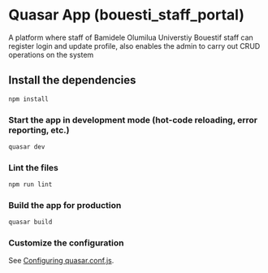 # Quasar App (bouesti_staff_portal)

A platform where staff of Bamidele Olumilua Universtiy Bouestif staff can register login and update profile, also enables the admin to carry out CRUD operations on the system

## Install the dependencies
```bash
npm install
```

### Start the app in development mode (hot-code reloading, error reporting, etc.)
```bash
quasar dev
```

### Lint the files
```bash
npm run lint
```

### Build the app for production
```bash
quasar build
```

### Customize the configuration
See [Configuring quasar.conf.js](https://quasar.dev/quasar-cli/quasar-conf-js).
